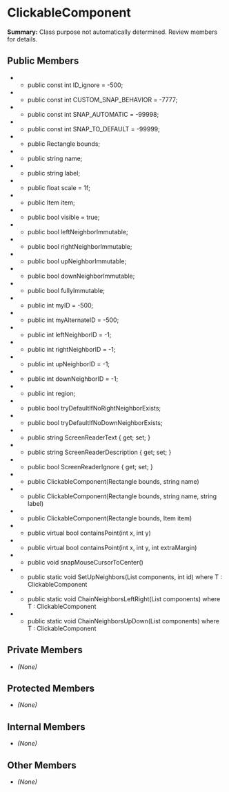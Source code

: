# ClickableComponent

**Summary:** Class purpose not automatically determined. Review members for details.

## Public Members
- - public const int ID_ignore = -500;
- - public const int CUSTOM_SNAP_BEHAVIOR = -7777;
- - public const int SNAP_AUTOMATIC = -99998;
- - public const int SNAP_TO_DEFAULT = -99999;
- - public Rectangle bounds;
- - public string name;
- - public string label;
- - public float scale = 1f;
- - public Item item;
- - public bool visible = true;
- - public bool leftNeighborImmutable;
- - public bool rightNeighborImmutable;
- - public bool upNeighborImmutable;
- - public bool downNeighborImmutable;
- - public bool fullyImmutable;
- - public int myID = -500;
- - public int myAlternateID = -500;
- - public int leftNeighborID = -1;
- - public int rightNeighborID = -1;
- - public int upNeighborID = -1;
- - public int downNeighborID = -1;
- - public int region;
- - public bool tryDefaultIfNoRightNeighborExists;
- - public bool tryDefaultIfNoDownNeighborExists;
- - public string ScreenReaderText { get; set; }
- - public string ScreenReaderDescription { get; set; }
- - public bool ScreenReaderIgnore { get; set; }
- - public ClickableComponent(Rectangle bounds, string name)
- - public ClickableComponent(Rectangle bounds, string name, string label)
- - public ClickableComponent(Rectangle bounds, Item item)
- - public virtual bool containsPoint(int x, int y)
- - public virtual bool containsPoint(int x, int y, int extraMargin)
- - public void snapMouseCursorToCenter()
- - public static void SetUpNeighbors<T>(List<T> components, int id) where T : ClickableComponent
- - public static void ChainNeighborsLeftRight<T>(List<T> components) where T : ClickableComponent
- - public static void ChainNeighborsUpDown<T>(List<T> components) where T : ClickableComponent

## Private Members
- *(None)*

## Protected Members
- *(None)*

## Internal Members
- *(None)*

## Other Members
- *(None)*
